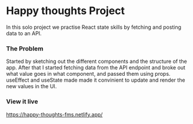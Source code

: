 # Happy thoughts Project

In this solo project we practise React state skills by fetching and posting data to an API.

### The Problem

Started by sketching out the different components and the structure of the app. After that I started fetching data from the API endpoint and broke out what value goes in what component, and passed them using props. useEffect and useState made made it convinient to update and render the new values in the UI.

### View it live

https://happy-thoughts-fms.netlify.app/
